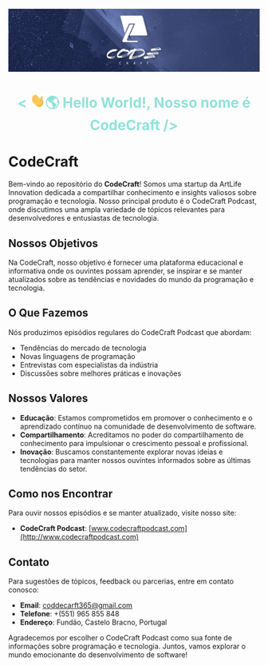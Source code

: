 <img src="../img/CodeCraft.png"><br>

<h1 align="center"><span style="color: #8FE2D9;"> < <img src="https://raw.githubusercontent.com/ABSphreak/ABSphreak/master/gifs/Hi.gif" width="30">🌎 Hello World!, Nosso nome é <strong>CodeCraft</strong>  /> </span></h1>

# CodeCraft

Bem-vindo ao repositório do **CodeCraft**! Somos uma startup da ArtLife Innovation dedicada a compartilhar conhecimento e insights valiosos sobre programação e tecnologia. Nosso principal produto é o CodeCraft Podcast, onde discutimos uma ampla variedade de tópicos relevantes para desenvolvedores e entusiastas de tecnologia.

## Nossos Objetivos

Na CodeCraft, nosso objetivo é fornecer uma plataforma educacional e informativa onde os ouvintes possam aprender, se inspirar e se manter atualizados sobre as tendências e novidades do mundo da programação e tecnologia.

## O Que Fazemos

Nós produzimos episódios regulares do CodeCraft Podcast que abordam:

- Tendências do mercado de tecnologia
- Novas linguagens de programação
- Entrevistas com especialistas da indústria
- Discussões sobre melhores práticas e inovações

## Nossos Valores

- **Educação**: Estamos comprometidos em promover o conhecimento e o aprendizado contínuo na comunidade de desenvolvimento de software.
- **Compartilhamento**: Acreditamos no poder do compartilhamento de conhecimento para impulsionar o crescimento pessoal e profissional.
- **Inovação**: Buscamos constantemente explorar novas ideias e tecnologias para manter nossos ouvintes informados sobre as últimas tendências do setor.

## Como nos Encontrar

Para ouvir nossos episódios e se manter atualizado, visite nosso site:

- **CodeCraft Podcast**: [www.codecraftpodcast.com](http://www.codecraftpodcast.com)

## Contato

Para sugestões de tópicos, feedback ou parcerias, entre em contato conosco:

- **Email**: coddecarft365@gmail.com
- **Telefone**: +(551) 965 855 848
- **Endereço**: Fundão, Castelo Bracno, Portugal

Agradecemos por escolher o CodeCraft Podcast como sua fonte de informações sobre programação e tecnologia. Juntos, vamos explorar o mundo emocionante do desenvolvimento de software!